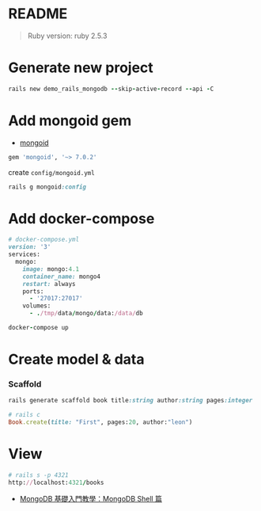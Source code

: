 # README

> Ruby version: ruby 2.5.3

# Generate new project

```ruby
rails new demo_rails_mongodb --skip-active-record --api -C
```

# Add mongoid gem

* [mongoid](https://github.com/mongodb/mongoid)

```ruby
gem 'mongoid', '~> 7.0.2'
```

create `config/mongoid.yml`

```ruby
rails g mongoid:config
```

# Add docker-compose

```ruby
# docker-compose.yml
version: '3'
services:
  mongo:
    image: mongo:4.1
    container_name: mongo4
    restart: always
    ports:
      - '27017:27017'
    volumes:
      - ./tmp/data/mongo/data:/data/db
```

```ruby
docker-compose up
```

# Create model & data

### Scaffold

```ruby
rails generate scaffold book title:string author:string pages:integer
```

```ruby
# rails c
Book.create(title: "First", pages:20, author:"leon")
```

# View

```ruby
# rails s -p 4321
http://localhost:4321/books
```

* [MongoDB 基礎入門教學：MongoDB Shell 篇](https://blog.gtwang.org/programming/getting-started-with-mongodb-shell-1/)
